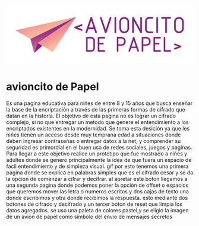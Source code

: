 
![imagen](https://github.com/javie-lau/SCL009-Cipher/blob/master/src/imagenes/LOGO.png)
# avioncito de Papel
Es una pagina educativa para niñes de entre 8 y 15 años que busca enseñar la base de la encriptación a través de las primeras formas de cifrado que datan en la historia. 
El objetivo de esta pagina no es lograr un cifrado complejo, si no que entregar un metodo que genere el entendimiento a los encriptados existentes en la modernidad. 
Se toma esta desición ya que les niñes tienen un acceso desde muy temprana edad a situaciones donde deben ingresar contraseñas o entregar datos a la net, y comprender su seguridad es primordial en el buen uso de redes sociales, juegos y paginas.
Para llegar a este objetivo realice un prototipo que fue mostrado a niñes y adultes donde se genero principalmente la idea de que fuera un espacio de facil entendimiento y de simpleza visual.
gif
por esto tenemos una primera pagina donde se explica en palabras simples que es el cifrado cesar y se da la opcion de comenzar  a cifrar y decifrar. al apretar este boton llegamos a una segunda pagina donde podemos poner la opción de offset o espacios que queremos mover las letra o numeros escritos y dos cajas de texto una donde escribimos y otra donde recibimos la respuesta. esto mediante dos botones de cifrado y decifrado y un tercer boton de reset que limpia los datos agregados.
se uso una paleta de colores pastel,y se eligio la imagen de un avion de papel como simbolo del envio de mensajes secretos

